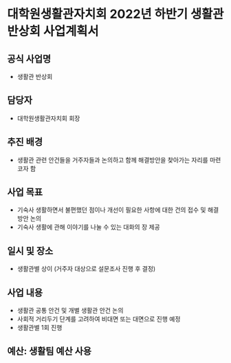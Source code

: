 대학원생활관자치회 2022년 하반기 생활관 반상회 사업계획서
===

## 공식 사업명
- 생활관 반상회

## 담당자
- 대학원생활관자치회 회장

## 추진 배경
- 생활관 관련 안건들을 거주자들과 논의하고 함께 해결방안을 찾아가는 자리를 마련코자 함

## 사업 목표
- 기숙사 생활하면서 불편했던 점이나 개선이 필요한 사항에 대한 건의 접수 및 해결방안 논의
- 기숙사 생활에 관해 이야기를 나눌 수 있는 대화의 장 제공

## 일시 및 장소
- 생활관별 상이 (거주자 대상으로 설문조사 진행 후 결정)


## 사업 내용
- 생활관 공통 안건 및 개별 생활관 안건 논의
- 사회적 거리두기 단계를 고려하여 비대면 또는 대면으로 진행 예정
- 생활관별 1회 진행


## 예산: 생활팀 예산 사용